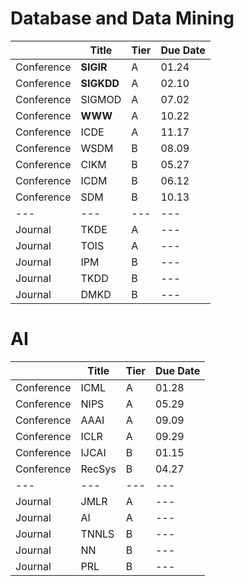 # Database and Data Mining # 

|   |Title|Tier|Due Date|
|---|---|---|---|
|Conference|**SIGIR** |A|01.24|
|Conference|**SIGKDD**|A|02.10|
|Conference|SIGMOD|A|07.02|
|Conference|**WWW**   |A|10.22|
|Conference|ICDE  |A|11.17|
|Conference|WSDM  |B|08.09|
|Conference|CIKM  |B|05.27|
|Conference|ICDM  |B|06.12|
|Conference|SDM   |B|10.13|
|---|---|---|---|
|Journal|TKDE|A|---|
|Journal|TOIS|A|---|
|Journal|IPM |B|---|
|Journal|TKDD|B|---|
|Journal|DMKD|B|---|

# AI # 
|   |Title|Tier|Due Date|
|---|---|---|---|
|Conference|ICML|A|01.28|
|Conference|NIPS|A|05.29|
|Conference|AAAI|A|09.09|
|Conference|ICLR|A|09.29|
|Conference|IJCAI|B|01.15|
|Conference|RecSys|B|04.27|
|---|---|---|---|
|Journal|JMLR|A|---|
|Journal|AI|A|---|
|Journal|TNNLS |B|---|
|Journal|NN|B|---|
|Journal|PRL|B|---|